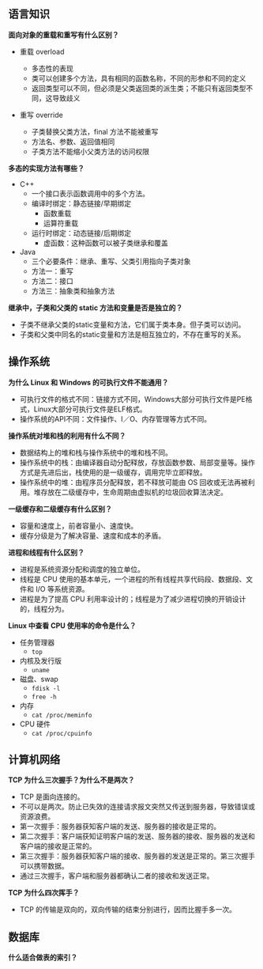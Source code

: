 ## 语言知识

**面向对象的重载和重写有什么区别？**

- 重载 overload

  - 多态性的表现
  - 类可以创建多个方法，具有相同的函数名称，不同的形参和不同的定义
  - 返回类型可以不同，但必须是父类返回类的派生类；不能只有返回类型不同，这导致歧义

- 重写 override

  - 子类替换父类方法，final 方法不能被重写
  - 方法名、参数、返回值相同
  - 子类方法不能缩小父类方法的访问权限

  

**多态的实现方法有哪些？**

- C++
  - 一个接口表示函数调用中的多个方法。
  - 编译时绑定：静态链接/早期绑定
    - 函数重载
    - 运算符重载
  - 运行时绑定：动态链接/后期绑定
    - 虚函数：这种函数可以被子类继承和覆盖
- Java
  - 三个必要条件：继承、重写、父类引用指向子类对象
  - 方法一：重写
  - 方法二：接口
  - 方法三：抽象类和抽象方法



**继承中，子类和父类的 static 方法和变量是否是独立的？**

- 子类不继承父类的static变量和方法，它们属于类本身。但子类可以访问。
- 子类和父类中同名的static变量和方法是相互独立的，不存在重写的关系。



## 操作系统

**为什么 Linux 和 Windows 的可执行文件不能通用？**

- 可执行文件的格式不同：链接方式不同，Windows大部分可执行文件是PE格式，Linux大部分可执行文件是ELF格式。
- 操作系统的API不同：文件操作、I／O、内存管理等方式不同。



**操作系统对堆和栈的利用有什么不同？**

- 数据结构上的堆和栈与操作系统中的堆和栈不同。
- 操作系统中的栈：由编译器自动分配释放，存放函数参数、局部变量等。操作方式是先进后出，栈使用的是一级缓存，调用完毕立即释放。
- 操作系统中的堆：由程序员分配释放，若不释放可能由 OS 回收或无法再被利用。堆存放在二级缓存中，生命周期由虚拟机的垃圾回收算法决定。



**一级缓存和二级缓存有什么区别？**

- 容量和速度上，前者容量小、速度快。
- 缓存分级是为了解决容量、速度和成本的矛盾。



**进程和线程有什么区别？**

- 进程是系统资源分配和调度的独立单位。
- 线程是 CPU 使用的基本单元，一个进程的所有线程共享代码段、数据段、文件和 I/O 等系统资源。
- 进程是为了提高 CPU 利用率设计的；线程是为了减少进程切换的开销设计的，线程分为。



**Linux 中查看 CPU 使用率的命令是什么？**

- 任务管理器 
  - `top`
- 内核及发行版 
  - `uname`
- 磁盘、swap
  - `fdisk -l`
  - `free -h`
- 内存
  - `cat /proc/meminfo`
- CPU 硬件
  - `cat /proc/cpuinfo`



## 计算机网络

**TCP 为什么三次握手？为什么不是两次？**

- TCP 是面向连接的。
- 不可以是两次。防止已失效的连接请求报文突然又传送到服务器，导致错误或资源浪费。
- 第一次握手：服务器获知客户端的发送、服务器的接收是正常的。
- 第二次握手：客户端获知证明客户端的发送、服务器的接收、服务器的发送和客户端的接收是正常的。
- 第三次握手：服务器获知客户端的接收、服务器的发送是正常的。第三次握手可以携带数据。
- 通过三次握手，客户端和服务器都确认二者的接收和发送正常。



**TCP 为什么四次挥手？**

- TCP 的传输是双向的，双向传输的结束分别进行，因而比握手多一次。



## 数据库

**什么适合做表的索引？**



